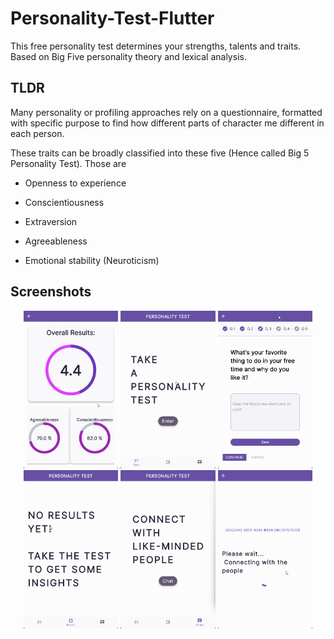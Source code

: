 
# Personality-Test-Flutter

This free personality test determines your strengths, talents and traits. Based on Big Five personality theory and lexical analysis.


## TLDR

Many personality or profiling approaches rely on a questionnaire, formatted with specific purpose to find how different parts of character me different in each person. 

These traits can be broadly classified into these five (Hence called Big 5 Personality Test). Those are
- Openness to experience
- Conscientiousness

- Extraversion

- Agreeableness

- Emotional stability (Neuroticism)

## Screenshots

<p align="center">
  <img src="/screenshots/6.png" width="30%" />
  <img src="/screenshots/5.png" width="30%" />
  <img src="/screenshots/4.png" width="30%" />
  
  <img src="/screenshots/3.png" width="30%" />
  <img src="/screenshots/2.png" width="30%" />
  
  <img src="/screenshots/1.png" width="30%" />
</p>
